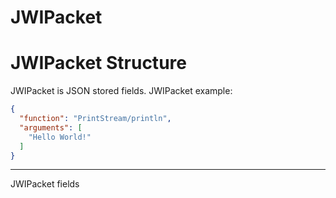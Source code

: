 # JWIPacket
JWIPacket Structure
===================
JWIPacket is JSON stored fields. 
JWIPacket example:
```json
{
  "function": "PrintStream/println", 
  "arguments": [
    "Hello World!"
  ]
}
```
------
JWIPacket fields